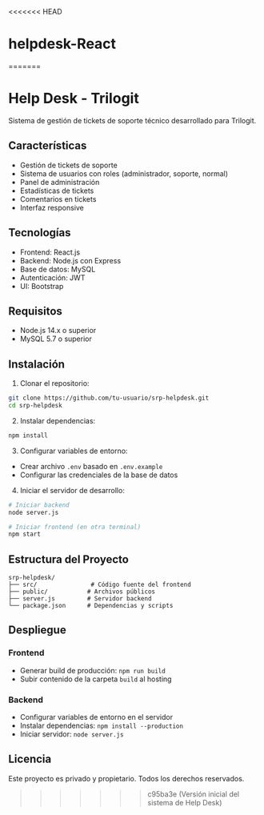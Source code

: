 <<<<<<< HEAD
# helpdesk-React
=======
# Help Desk - Trilogit

Sistema de gestión de tickets de soporte técnico desarrollado para Trilogit.

## Características

- Gestión de tickets de soporte
- Sistema de usuarios con roles (administrador, soporte, normal)
- Panel de administración
- Estadísticas de tickets
- Comentarios en tickets
- Interfaz responsive

## Tecnologías

- Frontend: React.js
- Backend: Node.js con Express
- Base de datos: MySQL
- Autenticación: JWT
- UI: Bootstrap

## Requisitos

- Node.js 14.x o superior
- MySQL 5.7 o superior

## Instalación

1. Clonar el repositorio:
```bash
git clone https://github.com/tu-usuario/srp-helpdesk.git
cd srp-helpdesk
```

2. Instalar dependencias:
```bash
npm install
```

3. Configurar variables de entorno:
- Crear archivo `.env` basado en `.env.example`
- Configurar las credenciales de la base de datos

4. Iniciar el servidor de desarrollo:
```bash
# Iniciar backend
node server.js

# Iniciar frontend (en otra terminal)
npm start
```

## Estructura del Proyecto

```
srp-helpdesk/
├── src/               # Código fuente del frontend
├── public/           # Archivos públicos
├── server.js         # Servidor backend
└── package.json      # Dependencias y scripts
```

## Despliegue

### Frontend
- Generar build de producción: `npm run build`
- Subir contenido de la carpeta `build` al hosting

### Backend
- Configurar variables de entorno en el servidor
- Instalar dependencias: `npm install --production`
- Iniciar servidor: `node server.js`

## Licencia

Este proyecto es privado y propietario. Todos los derechos reservados. 
>>>>>>> c95ba3e (Versión inicial del sistema de Help Desk)
